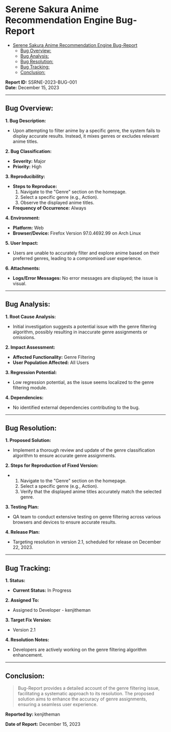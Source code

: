 # Serene Sakura Anime Recommendation Engine Bug-Report

<!--toc:start-->
- [Serene Sakura Anime Recommendation Engine Bug-Report](#serene-sakura-anime-recommendation-engine-bug-report)
  - [Bug Overview:](#bug-overview)
  - [Bug Analysis:](#bug-analysis)
  - [Bug Resolution:](#bug-resolution)
  - [Bug Tracking:](#bug-tracking)
  - [Conclusion:](#conclusion)
<!--toc:end-->

**Report ID:** SSRNE-2023-BUG-001  
**Date:** December 15, 2023

---

## Bug Overview:

**1. Bug Description:**
   - Upon attempting to filter anime by a specific genre, the system fails to display accurate results. Instead, it mixes genres or excludes relevant anime titles.

**2. Bug Classification:**
   - **Severity:** Major  
   - **Priority:** High

**3. Reproducibility:**
   - **Steps to Reproduce:**
      1. Navigate to the "Genre" section on the homepage.
      2. Select a specific genre (e.g., Action).
      3. Observe the displayed anime titles.
   - **Frequency of Occurrence:** Always

**4. Environment:**
   - **Platform:** Web  
   - **Browser/Device:** Firefox Version 97.0.4692.99 on Arch Linux

**5. User Impact:**
   - Users are unable to accurately filter and explore anime based on their preferred genres, leading to a compromised user experience.

**6. Attachments:**
   - **Logs/Error Messages:** No error messages are displayed; the issue is visual.

---

## Bug Analysis:

**1. Root Cause Analysis:**
   - Initial investigation suggests a potential issue with the genre filtering algorithm, possibly resulting in inaccurate genre assignments or omissions.

**2. Impact Assessment:**
   - **Affected Functionality:** Genre Filtering  
   - **User Population Affected:** All Users

**3. Regression Potential:**
   - Low regression potential, as the issue seems localized to the genre filtering module.

**4. Dependencies:**
   - No identified external dependencies contributing to the bug.

---

## Bug Resolution:

**1. Proposed Solution:**
   - Implement a thorough review and update of the genre classification algorithm to ensure accurate genre assignments.

**2. Steps for Reproduction of Fixed Version:**
   - 1. Navigate to the "Genre" section on the homepage.
      2. Select a specific genre (e.g., Action).
      3. Verify that the displayed anime titles accurately match the selected genre.

**3. Testing Plan:**
   - QA team to conduct extensive testing on genre filtering across various browsers and devices to ensure accurate results.

**4. Release Plan:**
   - Targeting resolution in version 2.1, scheduled for release on December 22, 2023.

---

## Bug Tracking:

**1. Status:**
   - **Current Status:** In Progress

**2. Assigned To:**
   - Assigned to Developer - kenjitheman

**3. Target Fix Version:**
   - Version 2.1

**4. Resolution Notes:**
   - Developers are actively working on the genre filtering algorithm enhancement.

---

## Conclusion:

> Bug-Report provides a detailed account of the genre filtering issue, facilitating a systematic approach to its resolution. The proposed solution aims to enhance the accuracy of genre assignments, ensuring a seamless user experience.

**Reported by:**
kenjitheman

**Date of Report:**
December 15, 2023
